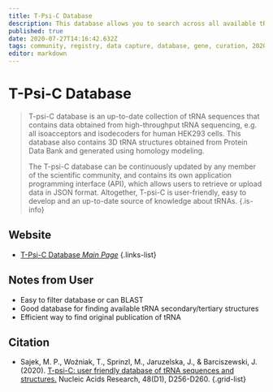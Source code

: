 ```yaml
---
title: T-Psi-C Database
description: This database allows you to search across all available tRNA sequences.
published: true
date: 2020-07-27T14:16:42.632Z
tags: community, registry, data capture, database, gene, curation, 2020, trna
editor: markdown
---
```


# T-Psi-C Database

> T-psi-C database is an up-to-date collection of tRNA sequences that contains data obtained from high-throughput tRNA sequencing, e.g. all isoacceptors and isodecoders for human HEK293 cells. This database also contains 3D tRNA structures obtained from Protein Data Bank and generated using homology modeling.
>
> The T-psi-C database can be continuously updated by any member of the scientific community, and contains its own application programming interface (API), which allows users to retrieve or upload data in JSON format. Altogether, T-psi-C is user-friendly, easy to develop and an up-to-date source of knowledge about tRNAs. 
{.is-info}

 

## Website

- [T-Psi-C Database *Main Page*](http://tpsic.igcz.poznan.pl/info/start/)
 {.links-list}
 
 ## Notes from User
 - Easy to filter database or can BLAST
 - Good database for finding available tRNA secondary/tertiary structures
 - Efficient way to find original publication of tRNA

## Citation 

- Sajek, M. P., Woźniak, T., Sprinzl, M., Jaruzelska, J., & Barciszewski, J. (2020). [T-psi-C: user friendly database of tRNA sequences and structures.](https://academic.oup.com/nar/article/48/D1/D256/5590657) Nucleic Acids Research, 48(D1), D256-D260.
{.grid-list}